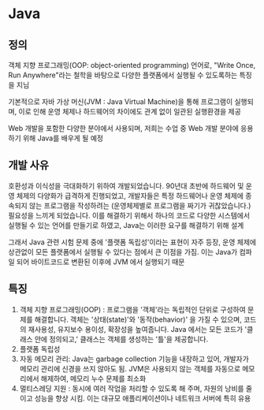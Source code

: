 # Java
## 정의
객체 지향 프로그래밍(OOP: object-oriented programming) 언어로, "Write Once, Run Anywhere"라는 철학을 바탕으로
다양한 플랫폼에서 실행될 수 있도록하는 특징을 지님

기본적으로 자바 가상 머신(JVM : Java Virtual Machine)을 통해 프로그램이 실행되며, 이로 인해 운영 체제나 하드웨어의 차이에도
관계 없이 일관된 실행환경을 제공

Web 개발을 포함한 다양한 분야에서 사용되며, 저희는 수업 중 Web 개발 분야에 응용하기 위해 Java를 배우게 될 예정

## 개발 사유
호환성과 이식성을 극대화하기 위하여 개발되었습니다.
90년대 초반에 하드웨어 및 운영 체제의 다양화가 급격하게 진행되었고,
개발자들은 특정 하드웨어나 운영 체제에 종속되지 않는 프로그램을 작성하려는 (운영체제별로 프로그램을 짜기가 귀찮았습니다.)
필요성을 느끼게 되었습니다. 이를 해결하기 위해서 하나의 코드로 다양한 시스템에서 실행될 수 있는 언어를 만들기로 하였고,
Java는 이러한 요구를 해결하기 위해 설계

그래서 Java 관련 시험 문제 중에 '플랫폼 독립성'이라는 표현이 자주 등장,
운영 체제에 상관없이 모든 플랫폼에서 실행될 수 있다는 점에서 큰 이점을 가짐.
이는 Java가 컴파일 되어 바이트코드로 변환된 이후에 JVM 에서 실행되기 때문

## 특징
1. 객체 지향 프로그래밍(OOP) : 프로그램을 '객체'라는 독립적인 단위로 구성하여 문제를 해결합니다. 객체는 '상태(state)'와 '동작(behavior)'
    을 가질 수 있으며, 코드의 재사용성, 유지보수 용이성, 확장성을 높여줍니다.
    Java 에서는 모든 코드가 '클래스 안에 정의되고,' 클래스는 객체를 생성하는 '틀'을 제공합니다.
2. 플랫폼 독립성
3. 자동 메모리 관리: Java는 garbage collection 기능을 내장하고 있어, 개발자가 메모리 관리에 신경을 쓰지 않아도 됨. 
   JVM은 사용되지 않는 객체를 자동으로 메모리에서 해제하여, 메모리 누수 문제를 최소화
4. 멀티스레딩 지원 : 동시에 여러 작업을 처리할 수 있도록 해 주며, 자원의 낭비를 줄이고 성능을 향상 시킴. 
   이는 대규모 애플리케이션이나 네트워크 서버에 특히 유용

